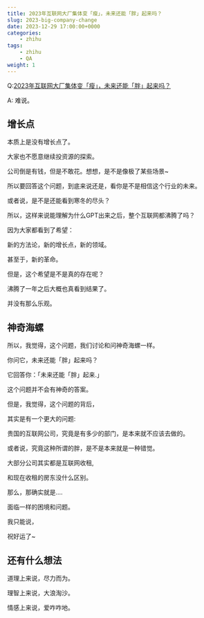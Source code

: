 ```yaml
---
title: 2023年互联网大厂集体变「瘦」，未来还能「胖」起来吗？
slug: 2023-big-company-change
date: 2023-12-29 17:00:00+0000
categories:
    - zhihu
tags:
    - zhihu
    - QA
weight: 1  
---
```


Q:[2023年互联网大厂集体变「瘦」，未来还能「胖」起来吗？](https://www.zhihu.com/question/635787373)

A: 难说。

## 增长点

本质上是没有增长点了。

大家也不愿意继续投资源的探索。

公司倒是有钱，但是不敢花。想想，是不是像极了某些场景~

所以要回答这个问题，到底来说还是，看你是不是相信这个行业的未来。

或者说，是不是还能看到寒冬的尽头？

所以，这样来说能理解为什么GPT出来之后，整个互联网都沸腾了吗？

因为大家都看到了希望：

新的方法论，新的增长点，新的领域。

甚至于，新的革命。

但是，这个希望是不是真的存在呢？

沸腾了一年之后大概也真看到结果了。

并没有那么乐观。

## 神奇海螺

所以，我觉得，这个问题，我们讨论和问神奇海螺一样。

你问它，未来还能「胖」起来吗？

它回答你：「未来还能「胖」起来.」

这个问题并不会有神奇的答案。

但是，我觉得，这个问题的背后，

其实是有一个更大的问题:

贵国的互联网公司，究竟是有多少的部门，是本来就不应该去做的。

或者说，究竟这种所谓的胖，是不是本来就是一种错觉。

大部分公司其实都是互联网收租,

和现在收租的房东没什么区别。

那么，那确实就是....

面临一样的困境和问题。


我只能说，

祝好运了~





## 还有什么想法

道理上来说，尽力而为。

理智上来说，大浪淘沙。

情感上来说，爱咋咋地。

